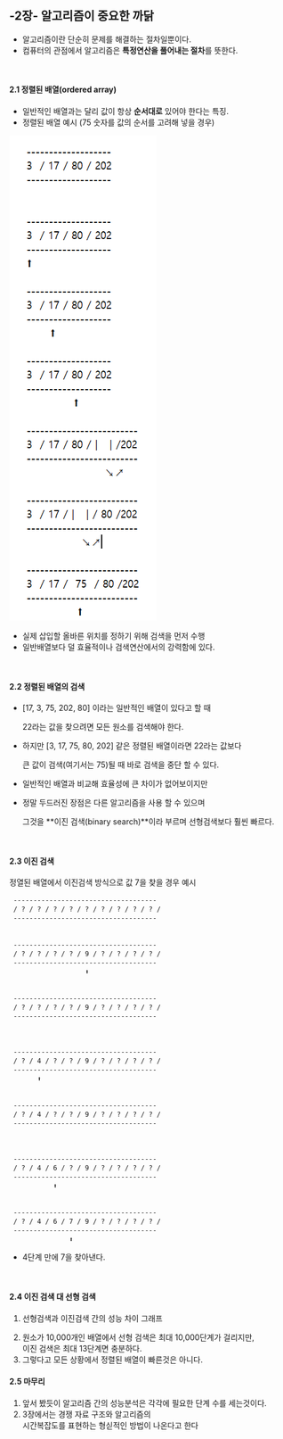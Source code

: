 

## **-2장- 알고리즘이 중요한 까닭**

- 알고리즘이란 단순히 문제를 해결하는 절차일뿐이다.
- 컴퓨터의 관점에서 알고리즘은 **특정연산을 풀어내는 절차**를 뜻한다.


<br />

#### 2.1 정렬된 배열(ordered array)

- 일반적인 배열과는 달리 값이 항상 **순서대로** 있어야 한다는 특징. 
- 정렬된 배열 예시 (75 숫자를 값의 순서를 고려해 넣을 경우)



![정렬된 배열 예시.png](https://github.com/DragooCho/TIL/blob/main/image/%EC%A0%95%EB%A0%AC%EB%90%9C%20%EB%B0%B0%EC%97%B4%20%EC%98%88%EC%8B%9C.png?raw=true)

- 실제 삽입할 올바른 위치를 정하기 위해 검색을 먼저 수행
- 일반배열보다 덜 효율적이나 검색연산에서의  강력함에 있다.


<br />

#### 2.2 정렬된 배열의 검색

- [17, 3, 75, 202, 80] 이라는 일반적인 배열이 있다고 할 때 

  22라는 값을 찾으려면 모든 원소를 검색해야 한다.

- 하지만 [3, 17, 75, 80, 202] 같은 정렬된 배열이라면 22라는 값보다 

  큰 값이 검색(여기서는 75)될 때 바로 검색을 중단 할 수 있다. 

- 일반적인 배열과 비교해 효율성에 큰 차이가 없어보이지만 

- 정말 두드러진 장점은 다른 알고리즘을 사용 할 수 있으며

  그것을 **이진 검색(binary search)**이라 부르며 선형검색보다 훨씬 빠르다.
  
<br />
  
#### 2.3 이진 검색
  
  정열된 배열에서 이진검색 방식으로 값 7을 찾을 경우 예시

     ------------------------------------
     / ? / ? / ? / ? / ? / ? / ? / ? / ? /
     ------------------------------------

  
     ------------------------------------
     / ? / ? / ? / ? / 9 / ? / ? / ? / ? /
     ------------------------------------
                       ⬆


     ------------------------------------
     / ? / ? / ? / ? / 9 / ? / ? / ? / ? /
     ------------------------------------


   
     ------------------------------------
     / ? / 4 / ? / ? / 9 / ? / ? / ? / ? /
     ------------------------------------
           ⬆


     ------------------------------------
     / ? / 4 / ? / ? / 9 / ? / ? / ? / ? /
     ------------------------------------



     ------------------------------------
     / ? / 4 / 6 / ? / 9 / ? / ? / ? / ? /
     ------------------------------------
               ⬆


     ------------------------------------
     / ? / 4 / 6 / 7 / 9 / ? / ? / ? / ? /
     ------------------------------------
                   ⬆

- 4단계 만에 7을 찾아낸다.
<br />


#### 2.4 이진 검색 대 선형 검색
1. 선형검색과 이진검색 간의 성능 차이 그래프

[](https://github.com/DragooCho/TIL/blob/main/image/2-19.png?raw=true)

2. 원소가 10,000개인 배열에서 선형 검색은 최대 10,000단계가 걸리지만,   
   이진 검색은 최대 13단계면 충분하다. 
3. 그렇다고 모든 상황에서 정렬된 배열이 빠른것은 아니다.


#### 2.5 마무리
1. 앞서 봤듯이 알고리즘 간의 성능분석은 각각에 필요한 단계 수를 세는것이다.
2. 3장에서는 경쟁 자료 구조와 알고리즘의     
   시간복잡도를 표현하는 형싣적인 방법이 나온다고 한다















